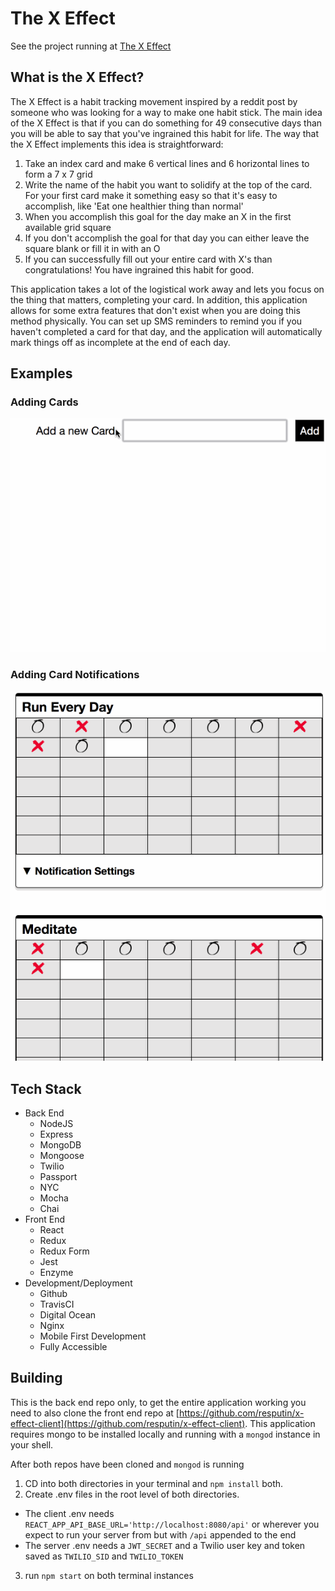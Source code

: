 # The X Effect

See the project running at [The X Effect](https://nielsendb.com)

## What is the X Effect?
The X Effect is a habit tracking movement inspired by a reddit post by someone who was looking for a way to make one habit stick. The main idea of the X Effect is that if you can do something for 49 consecutive days than you will be able to say that you've ingrained this habit for life. The way that the X Effect implements this idea is straightforward:
1. Take an index card and make 6 vertical lines and 6 horizontal lines to form a 7 x 7 grid
2. Write the name of the habit you want to solidify at the top of the card. For your first card make it something easy so that it's easy to accomplish, like 'Eat one healthier thing than normal'
3. When you accomplish this goal for the day make an X in the first available grid square
4. If you don't accomplish the goal for that day you can either leave the square blank or fill it in with an O
5. If you can successfully fill out your entire card with X's than congratulations! You have ingrained this habit for good.

This application takes a lot of the logistical work away and lets you focus on the thing that matters, completing your card. In addition, this application allows for some extra features that don't exist when you are doing this method physically. You can set up SMS reminders to remind you if you haven't completed a card for that day, and the application will automatically mark things off as incomplete at the end of each day. 

## Examples
### Adding Cards
![A gif of a card being added](https://github.com/resputin/x-effect-client/blob/master/src/images/Add%20Card%20Flow.gif)

### Adding Card Notifications
![A gif of a notifcation being created](https://github.com/resputin/x-effect-client/blob/master/src/images/Notification%20Flow.gif)

## Tech Stack
* Back End
  * NodeJS
  * Express
  * MongoDB
  * Mongoose
  * Twilio
  * Passport
  * NYC
  * Mocha
  * Chai
* Front End
  * React
  * Redux
  * Redux Form
  * Jest
  * Enzyme
* Development/Deployment
  * Github
  * TravisCI
  * Digital Ocean
  * Nginx
  * Mobile First Development
  * Fully Accessible

## Building

This is the back end repo only, to get the entire application working you need to also clone the front end repo at [https://github.com/resputin/x-effect-client](https://github.com/resputin/x-effect-client). This application requires mongo to be installed locally and running with a `mongod` instance in your shell.

After both repos have been cloned and `mongod` is running

1. CD into both directories in your terminal and `npm install` both.
2. Create .env files in the root level of both directories.
  * The client .env needs `REACT_APP_API_BASE_URL='http://localhost:8080/api'` or wherever you expect to run your server from but with `/api` appended to the end
  * The server .env needs a `JWT_SECRET` and a Twilio user key and token saved as `TWILIO_SID` and `TWILIO_TOKEN`
3. run `npm start` on both terminal instances